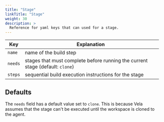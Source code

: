 ```yaml
---
title: "Stage"
linkTitle: "Stage"
weight: 30
description: >
  Reference for yaml keys that can used for a stage.
---
```


| Key | Explanation |
|---|---|
| `name` | name of the build step |
| `needs` | stages that must complete before running the current stage (default: `clone`)|
| `steps` | sequential build execution instructions for the stage |

## Defaults

The `needs` field has a default value set to `clone`. This is because Vela assumes that the stage can't be executed until the workspace is cloned to the agent.
